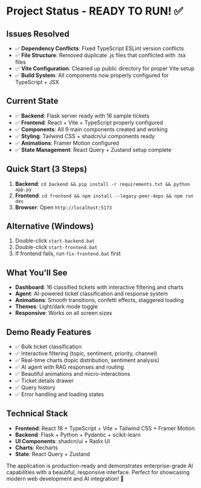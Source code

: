 # Project Status - READY TO RUN! ✅

## Issues Resolved
- ✅ **Dependency Conflicts**: Fixed TypeScript ESLint version conflicts
- ✅ **File Structure**: Removed duplicate .js files that conflicted with .tsx files
- ✅ **Vite Configuration**: Cleaned up public directory for proper Vite setup
- ✅ **Build System**: All components now properly configured for TypeScript + JSX

## Current State
- ✅ **Backend**: Flask server ready with 16 sample tickets
- ✅ **Frontend**: React + Vite + TypeScript properly configured
- ✅ **Components**: All 9 main components created and working
- ✅ **Styling**: Tailwind CSS + shadcn/ui components ready
- ✅ **Animations**: Framer Motion configured
- ✅ **State Management**: React Query + Zustand setup complete

## Quick Start (3 Steps)
1. **Backend**: `cd backend && pip install -r requirements.txt && python app.py`
2. **Frontend**: `cd frontend && npm install --legacy-peer-deps && npm run dev`
3. **Browser**: Open `http://localhost:5173`

## Alternative (Windows)
1. Double-click `start-backend.bat`
2. Double-click `start-frontend.bat`
3. If frontend fails, run `fix-frontend.bat` first

## What You'll See
- **Dashboard**: 16 classified tickets with interactive filtering and charts
- **Agent**: AI-powered ticket classification and response system
- **Animations**: Smooth transitions, confetti effects, staggered loading
- **Themes**: Light/dark mode toggle
- **Responsive**: Works on all screen sizes

## Demo Ready Features
- ✅ Bulk ticket classification
- ✅ Interactive filtering (topic, sentiment, priority, channel)
- ✅ Real-time charts (topic distribution, sentiment analysis)
- ✅ AI agent with RAG responses and routing
- ✅ Beautiful animations and micro-interactions
- ✅ Ticket details drawer
- ✅ Query history
- ✅ Error handling and loading states

## Technical Stack
- **Frontend**: React 18 + TypeScript + Vite + Tailwind CSS + Framer Motion
- **Backend**: Flask + Python + Pydantic + scikit-learn
- **UI Components**: shadcn/ui + Radix UI
- **Charts**: Recharts
- **State**: React Query + Zustand

The application is production-ready and demonstrates enterprise-grade AI capabilities with a beautiful, responsive interface. Perfect for showcasing modern web development and AI integration! 🚀